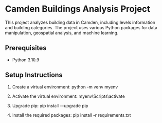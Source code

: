 # Camden Buildings Analysis Project

This project analyzes building data in Camden, including levels information and building categories. The project uses various Python packages for data manipulation, geospatial analysis, and machine learning.

## Prerequisites

- Python 3.10.9

## Setup Instructions


1. Create a virtual environment:
python -m venv myenv

2. Activate the virtual environment:
myenv\Scripts\activate

3. Upgrade pip:
pip install --upgrade pip

4. Install the required packages:
pip install -r requirements.txt





